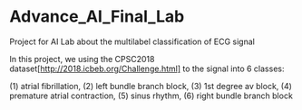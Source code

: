 # Advance_AI_Final_Lab

Project for AI Lab about the multilabel classification of ECG signal

In this project, we using the CPSC2018 dataset[http://2018.icbeb.org/Challenge.html] to  the signal into 6 classes: 

(1) atrial fibrillation,
(2) left bundle branch block,
(3) 1st degree av block,
(4) premature atrial contraction,
(5) sinus rhythm, 
(6) right bundle branch block
